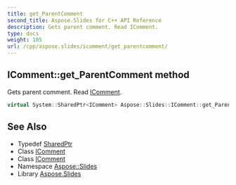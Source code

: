 ```yaml
---
title: get_ParentComment
second_title: Aspose.Slides for C++ API Reference
description: Gets parent comment. Read IComment.
type: docs
weight: 105
url: /cpp/aspose.slides/icomment/get_parentcomment/
---
```

## IComment::get_ParentComment method


Gets parent comment. Read [IComment](../).

```cpp
virtual System::SharedPtr<IComment> Aspose::Slides::IComment::get_ParentComment()=0
```


## See Also

* Typedef [SharedPtr](../../../system/sharedptr/)
* Class [IComment](../)
* Class [IComment](../)
* Namespace [Aspose::Slides](../../)
* Library [Aspose.Slides](../../../)
